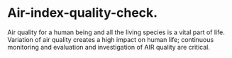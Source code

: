 # Air-index-quality-check.
Air quality for a human being and all the living species is a vital part of life. Variation of air quality creates a high impact on human life; continuous monitoring and evaluation and investigation of AIR quality are critical.
